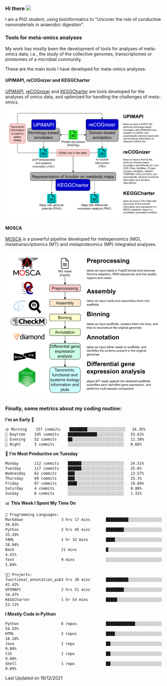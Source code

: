 ### Hi there <img src="https://media.giphy.com/media/hvRJCLFzcasrR4ia7z/giphy.gif" width="25px">

I am a PhD student, using bioinformatics to "Uncover the role of conductive nanomaterials in anaerobic digestion".

### Tools for meta-omics analyses

My work has mostly been the development of tools for analyses of meta-omics data, i.e., the study of the collective genomes, transcriptomes or proteomes of a microbial community.

These are the main tools I have developed for meta-omics analyses:

#### UPIMAPI, reCOGnizer and KEGGCharter

[UPIMAPI](https://github.com/iquasere/UPIMAPI), [reCOGnizer](https://github.com/iquasere/reCOGnizer) and [KEGGCharter](https://github.com/iquasere/KEGGCharter) are tools developed for the analyses of omics data, and optimized for handling the challenges of meta-omics.

<p align="center">
    <img src="assets/annotation_workflow.png">
</p>

#### MOSCA

[MOSCA](https://github.com/iquasere/MOSCA) is a powerful pipeline developed for metagenomics (MG), metatranscriptomics (MT) and metaproteomics (MP) integrated analyses.

<p align="center">
    <img src="assets/mosca_workflow.png" align="center" width="700">
</p>


### Finally, some metrics about my coding routine:

<!--START_SECTION:waka-->
**I'm an Early 🐤** 

```text
🌞 Morning    157 commits    ████████░░░░░░░░░░░░░░░░░   34.35% 
🌆 Daytime    245 commits    █████████████░░░░░░░░░░░░   53.61% 
🌃 Evening    52 commits     ██░░░░░░░░░░░░░░░░░░░░░░░   11.38% 
🌙 Night      3 commits      ░░░░░░░░░░░░░░░░░░░░░░░░░   0.66%

```
📅 **I'm Most Productive on Tuesday** 

```text
Monday       112 commits    ██████░░░░░░░░░░░░░░░░░░░   24.51% 
Tuesday      117 commits    ██████░░░░░░░░░░░░░░░░░░░   25.6% 
Wednesday    62 commits     ███░░░░░░░░░░░░░░░░░░░░░░   13.57% 
Thursday     69 commits     ███░░░░░░░░░░░░░░░░░░░░░░   15.1% 
Friday       87 commits     ████░░░░░░░░░░░░░░░░░░░░░   19.04% 
Saturday     4 commits      ░░░░░░░░░░░░░░░░░░░░░░░░░   0.88% 
Sunday       6 commits      ░░░░░░░░░░░░░░░░░░░░░░░░░   1.31%

```


📊 **This Week I Spent My Time On** 

```text
💬 Programming Languages: 
Markdown                 3 hrs 17 mins       ██████████░░░░░░░░░░░░░░░   39.83% 
Python                   2 hrs 45 mins       ████████░░░░░░░░░░░░░░░░░   33.26% 
YAML                     1 hr 32 mins        ████░░░░░░░░░░░░░░░░░░░░░   18.64% 
Bash                     21 mins             █░░░░░░░░░░░░░░░░░░░░░░░░   4.41% 
Text                     9 mins              ░░░░░░░░░░░░░░░░░░░░░░░░░   1.84%

🐱‍💻 Projects: 
functional_annotation_pub3 hrs 30 mins       ██████████░░░░░░░░░░░░░░░   42.42% 
UPIMAPI                  2 hrs 51 mins       ████████░░░░░░░░░░░░░░░░░   34.47% 
KEGGCharter              1 hr 54 mins        █████░░░░░░░░░░░░░░░░░░░░   23.12%

```

**I Mostly Code in Python** 

```text
Python                   6 repos             █████████████░░░░░░░░░░░░   54.55% 
HTML                     2 repos             ████░░░░░░░░░░░░░░░░░░░░░   18.18% 
Java                     1 repo              ██░░░░░░░░░░░░░░░░░░░░░░░   9.09% 
CSS                      1 repo              ██░░░░░░░░░░░░░░░░░░░░░░░   9.09% 
Shell                    1 repo              ██░░░░░░░░░░░░░░░░░░░░░░░   9.09%

```



 Last Updated on 16/12/2021
<!--END_SECTION:waka-->
